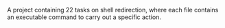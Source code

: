 A project containing 22 tasks on shell redirection, where each file contains an executable command to carry out a specific action.
